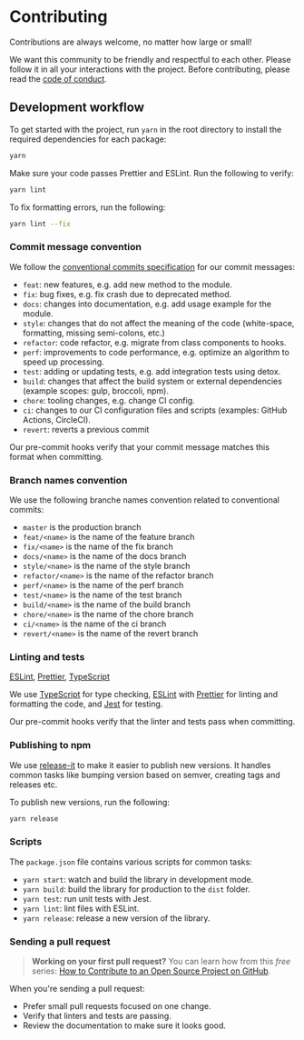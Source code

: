 # Contributing

Contributions are always welcome, no matter how large or small!

We want this community to be friendly and respectful to each other. Please follow it in all your interactions with the project. Before contributing, please read the [code of conduct](./CODE_OF_CONDUCT.md).

## Development workflow

To get started with the project, run `yarn` in the root directory to install the required dependencies for each package:

```sh
yarn
```

Make sure your code passes Prettier and ESLint. Run the following to verify:

```sh
yarn lint
```

To fix formatting errors, run the following:

```sh
yarn lint --fix
```

### Commit message convention

We follow the [conventional commits specification](https://www.conventionalcommits.org/en) for our commit messages:

-   `feat`: new features, e.g. add new method to the module.
-   `fix`: bug fixes, e.g. fix crash due to deprecated method.
-   `docs`: changes into documentation, e.g. add usage example for the module.
-   `style`: changes that do not affect the meaning of the code (white-space, formatting, missing semi-colons, etc.)
-   `refactor`: code refactor, e.g. migrate from class components to hooks.
-   `perf`: improvements to code performance, e.g. optimize an algorithm to speed up processing.
-   `test`: adding or updating tests, e.g. add integration tests using detox.
-   `build`: changes that affect the build system or external dependencies (example scopes: gulp, broccoli, npm).
-   `chore`: tooling changes, e.g. change CI config.
-   `ci`: changes to our CI configuration files and scripts (examples: GitHub Actions, CircleCI).
-   `revert`: reverts a previous commit

Our pre-commit hooks verify that your commit message matches this format when committing.

### Branch names convention

We use the following branche names convention related to conventional commits:

-   `master` is the production branch
-   `feat/<name>` is the name of the feature branch
-   `fix/<name>` is the name of the fix branch
-   `docs/<name>` is the name of the docs branch
-   `style/<name>` is the name of the style branch
-   `refactor/<name>` is the name of the refactor branch
-   `perf/<name>` is the name of the perf branch
-   `test/<name>` is the name of the test branch
-   `build/<name>` is the name of the build branch
-   `chore/<name>` is the name of the chore branch
-   `ci/<name>` is the name of the ci branch
-   `revert/<name>` is the name of the revert branch

### Linting and tests

[ESLint](https://eslint.org/), [Prettier](https://prettier.io/), [TypeScript](https://www.typescriptlang.org/)

We use [TypeScript](https://www.typescriptlang.org/) for type checking, [ESLint](https://eslint.org/) with [Prettier](https://prettier.io/) for linting and formatting the code, and [Jest](https://jestjs.io/) for testing.

Our pre-commit hooks verify that the linter and tests pass when committing.

### Publishing to npm

We use [release-it](https://github.com/release-it/release-it) to make it easier to publish new versions. It handles common tasks like bumping version based on semver, creating tags and releases etc.

To publish new versions, run the following:

```sh
yarn release
```

### Scripts

The `package.json` file contains various scripts for common tasks:

-   `yarn start`: watch and build the library in development mode.
-   `yarn build`: build the library for production to the `dist` folder.
-   `yarn test`: run unit tests with Jest.
-   `yarn lint`: lint files with ESLint.
-   `yarn release`: release a new version of the library.

### Sending a pull request

> **Working on your first pull request?** You can learn how from this _free_ series: [How to Contribute to an Open Source Project on GitHub](https://app.egghead.io/playlists/how-to-contribute-to-an-open-source-project-on-github).

When you're sending a pull request:

-   Prefer small pull requests focused on one change.
-   Verify that linters and tests are passing.
-   Review the documentation to make sure it looks good.
